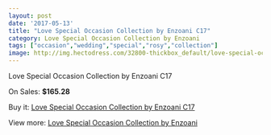 ```yaml
---
layout: post
date: '2017-05-13'
title: "Love Special Occasion Collection by Enzoani C17"
category: Love Special Occasion Collection by Enzoani
tags: ["occasion","wedding","special","rosy","collection"]
image: http://img.hectodress.com/32800-thickbox_default/love-special-occasion-collection-by-enzoani-c17.jpg
---
```

Love Special Occasion Collection by Enzoani C17

On Sales: **$165.28**
<a href="https://www.hectodress.com/love-special-occasion-collection-by-enzoani/15036-love-special-occasion-collection-by-enzoani-c17.html"><amp-img layout="responsive" width="600" height="600" src="//img.hectodress.com/32800-thickbox_default/love-special-occasion-collection-by-enzoani-c17.jpg" alt="Love Special Occasion Collection by Enzoani C17 0" /></a>
<a href="https://www.hectodress.com/love-special-occasion-collection-by-enzoani/15036-love-special-occasion-collection-by-enzoani-c17.html"><amp-img layout="responsive" width="600" height="600" src="//img.hectodress.com/32801-thickbox_default/love-special-occasion-collection-by-enzoani-c17.jpg" alt="Love Special Occasion Collection by Enzoani C17 1" /></a>

Buy it: [Love Special Occasion Collection by Enzoani C17](https://www.hectodress.com/love-special-occasion-collection-by-enzoani/15036-love-special-occasion-collection-by-enzoani-c17.html "Love Special Occasion Collection by Enzoani C17")

View more: [Love Special Occasion Collection by Enzoani](https://www.hectodress.com/270-love-special-occasion-collection-by-enzoani "Love Special Occasion Collection by Enzoani")
